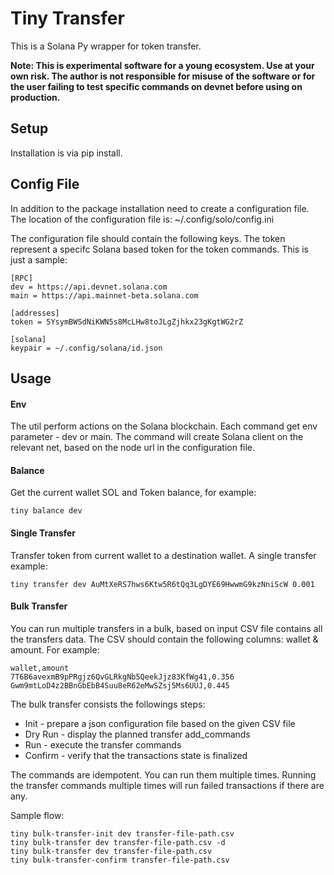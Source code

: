 Tiny Transfer
====

This is a Solana Py wrapper for token transfer.


**Note: This is experimental software for a young ecosystem. 
Use at your own risk. The author is not responsible for misuse of the software or for the user failing 
to test specific commands on devnet before using on production.**

## Setup ##

Installation is via pip install. 

## Config File ##

In addition to the package installation need to create a configuration file.
The location of the configuration file is: ~/.config/solo/config.ini


The configuration file should contain the following keys.
The token represent a specifc Solana based token for the token commands.
This is just a sample:

```
[RPC]
dev = https://api.devnet.solana.com
main = https://api.mainnet-beta.solana.com

[addresses]
token = 5YsymBWSdNiKWN5s8McLHw8toJLgZjhkx23gKgtWG2rZ

[solana]
keypair = ~/.config/solana/id.json
```

## Usage ##

#### Env ####
The util perform actions on the Solana blockchain. 
Each command get env parameter - dev or main.
The command will create Solana client on the relevant net, 
based on the node url in the configuration file. 


#### Balance ####

Get the current wallet SOL and Token balance, for example:

```
tiny balance dev
```

#### Single Transfer ####

Transfer token from current wallet to a destination wallet.
A single transfer example: 

```
tiny transfer dev AuMtXeRS7hws6Ktw5R6tQq3LgDYE69HwwmG9kzNniScW 0.001
```

#### Bulk Transfer ####

You can run multiple transfers in a bulk, based on input CSV file contains all the transfers data.
The CSV should contain the following columns: wallet & amount. For example:

```csv
wallet,amount
7T6B6avexmB9pPRgjz6QvGLRkgNb5QeekJjz83KfWg41,0.356
Gwm9mtLoD4z2BBnGbEbB4Suu8eR62eMwSZsj5Ms6UUJ,0.445
```

The bulk transfer consists the followings steps:
* Init - prepare a json configuration file based on the given CSV file
* Dry Run - display the planned transfer add_commands
* Run - execute the transfer commands
* Confirm - verify that the transactions state is finalized

The commands are idempotent. You can run them multiple times. 
Running the transfer commands multiple times will run failed transactions if there are any.

Sample flow:

```
tiny bulk-transfer-init dev transfer-file-path.csv
tiny bulk-transfer dev transfer-file-path.csv -d
tiny bulk-transfer dev transfer-file-path.csv
tiny bulk-transfer-confirm transfer-file-path.csv
```

